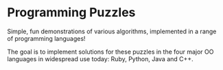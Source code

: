 Programming Puzzles
=================== 

Simple, fun demonstrations of various algorithms, implemented in a range of programming languages! 

The goal is to implement solutions for these puzzles in the four major OO languages in widespread use today: Ruby, Python, Java and C++.